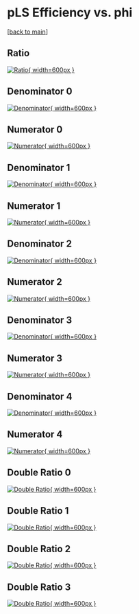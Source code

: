 # pLS Efficiency vs. phi

[[back to main](./)]



## Ratio

[![Ratio](../mtv/var/pLS_base_211_-1_eff_phi.png){ width=600px }](../mtv/var/pLS_base_211_-1_eff_phi.pdf)

## Denominator 0

[![Denominator](../mtv/den/pLS_base_211_-1_eff_phi_den0.png){ width=600px }](../mtv/den/pLS_base_211_-1_eff_phi_den0.pdf)

## Numerator 0

[![Numerator](../mtv/num/pLS_base_211_-1_eff_phi_num0.png){ width=600px }](../mtv/num/pLS_base_211_-1_eff_phi_num0.pdf)

## Denominator 1

[![Denominator](../mtv/den/pLS_base_211_-1_eff_phi_den1.png){ width=600px }](../mtv/den/pLS_base_211_-1_eff_phi_den1.pdf)

## Numerator 1

[![Numerator](../mtv/num/pLS_base_211_-1_eff_phi_num1.png){ width=600px }](../mtv/num/pLS_base_211_-1_eff_phi_num1.pdf)

## Denominator 2

[![Denominator](../mtv/den/pLS_base_211_-1_eff_phi_den2.png){ width=600px }](../mtv/den/pLS_base_211_-1_eff_phi_den2.pdf)

## Numerator 2

[![Numerator](../mtv/num/pLS_base_211_-1_eff_phi_num2.png){ width=600px }](../mtv/num/pLS_base_211_-1_eff_phi_num2.pdf)

## Denominator 3

[![Denominator](../mtv/den/pLS_base_211_-1_eff_phi_den3.png){ width=600px }](../mtv/den/pLS_base_211_-1_eff_phi_den3.pdf)

## Numerator 3

[![Numerator](../mtv/num/pLS_base_211_-1_eff_phi_num3.png){ width=600px }](../mtv/num/pLS_base_211_-1_eff_phi_num3.pdf)

## Denominator 4

[![Denominator](../mtv/den/pLS_base_211_-1_eff_phi_den4.png){ width=600px }](../mtv/den/pLS_base_211_-1_eff_phi_den4.pdf)

## Numerator 4

[![Numerator](../mtv/num/pLS_base_211_-1_eff_phi_num4.png){ width=600px }](../mtv/num/pLS_base_211_-1_eff_phi_num4.pdf)

## Double Ratio 0

[![Double Ratio](../mtv/ratio/pLS_base_211_-1_eff_phi_ratio0.png){ width=600px }](../mtv/ratio/pLS_base_211_-1_eff_phi_ratio0.pdf)

## Double Ratio 1

[![Double Ratio](../mtv/ratio/pLS_base_211_-1_eff_phi_ratio1.png){ width=600px }](../mtv/ratio/pLS_base_211_-1_eff_phi_ratio1.pdf)

## Double Ratio 2

[![Double Ratio](../mtv/ratio/pLS_base_211_-1_eff_phi_ratio2.png){ width=600px }](../mtv/ratio/pLS_base_211_-1_eff_phi_ratio2.pdf)

## Double Ratio 3

[![Double Ratio](../mtv/ratio/pLS_base_211_-1_eff_phi_ratio3.png){ width=600px }](../mtv/ratio/pLS_base_211_-1_eff_phi_ratio3.pdf)


